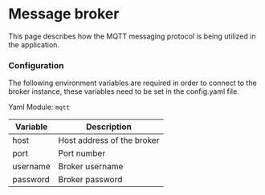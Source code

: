 # Message broker
This page describes how the MQTT messaging protocol is being utilized in the application. 

### Configuration
The following environment variables are required in order to connect to the broker instance, these variables need to be set in the config.yaml file.

Yaml Module: `mqtt`

| Variable  | Description                |
|-----------|----------------------------|
| host      | Host address of the broker |
| port      | Port number                |
| username  | Broker username            |
| password  | Broker password            |
